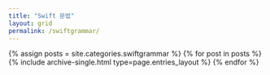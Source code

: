 ```yaml
---
title: "Swift 문법"
layout: grid
permalink: /swiftgrammar/
---
```



{% assign posts = site.categories.swiftgrammar %}
{% for post in posts %} {% include archive-single.html type=page.entries_layout %} {% endfor %}
